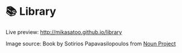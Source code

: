# 📚 Library

Live preview: http://mikasatoo.github.io/library

Image source: Book by Sotirios Papavasilopoulos from <a href="https://thenounproject.com/browse/icons/term/book/" target="_blank" title="Book Icons">Noun Project</a>